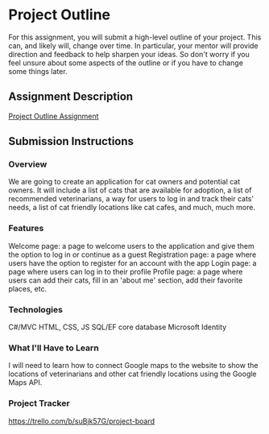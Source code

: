 # Project Outline
For this assignment, you will submit a high-level outline of your project. This can, and likely will, change over time. In particular, your mentor will provide direction and feedback to help sharpen your ideas. So don't worry if you feel unsure about some aspects of the outline or if you have to change some things later.

## Assignment Description
[Project Outline Assignment](https://education.launchcode.org/liftoff/modules/assignments/project-outline)

## Submission Instructions

### Overview
We are going to create an application for cat owners and potential cat owners. It will include a list of cats that are available for adoption, a list of recommended veterinarians,
a way for users to log in and track their cats' needs, a list of cat friendly locations like cat cafes, and much, much more. 
### Features
Welcome page: a page to welcome users to the application and give them the option to log in or continue as a guest
Registration page: a page where users have the option to register for an account with the app
Login page: a page where users can log in to their profile 
Profile page: a page where users can add their cats, fill in an 'about me' section, add their favorite places, etc.
### Technologies
C#/MVC
HTML, CSS, JS 
SQL/EF core database
Microsoft Identity
### What I'll Have to Learn
I will need to learn how to connect Google maps to the website to show the locations of veterinarians and other cat friendly locations using the Google Maps API.
### Project Tracker
https://trello.com/b/suBjk57G/project-board
